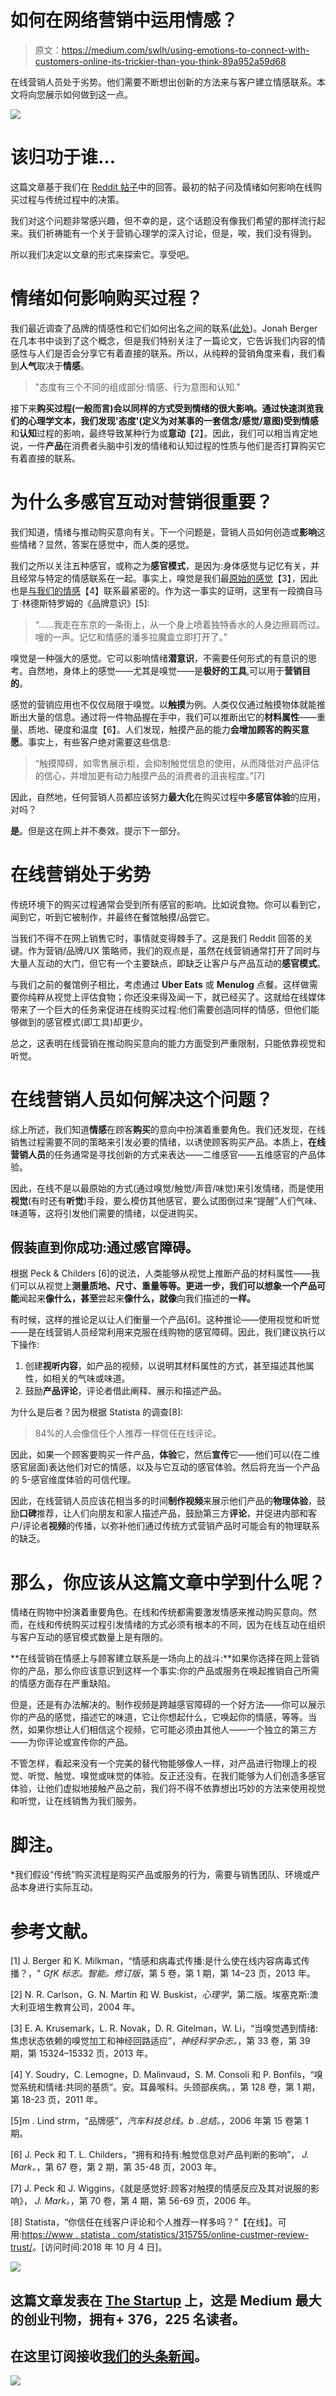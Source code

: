 # 如何在网络营销中运用情感？

> 原文：<https://medium.com/swlh/using-emotions-to-connect-with-customers-online-its-trickier-than-you-think-89a952a59d68>

在线营销人员处于劣势。他们需要不断想出创新的方法来与客户建立情感联系。本文将向您展示如何做到这一点。

![](img/77e87445a11a1de4bf35ceec0904ecf0.png)

# 该归功于谁…

这篇文章基于我们在 [Reddit 帖子](https://www.reddit.com/r/marketing/comments/9klzc9/emotions_and_buying_decisions/e709g09/?context=3)中的回答。最初的帖子问及情绪如何影响在线购买过程与传统过程中的决策。

我们对这个问题非常感兴趣，但不幸的是，这个话题没有像我们希望的那样流行起来。我们祈祷能有一个关于营销心理学的深入讨论，但是，唉，我们没有得到。

所以我们决定以文章的形式来探索它。享受吧。

# 情绪如何影响购买过程？

我们最近调查了品牌的情感性和它们如何出名之间的联系([此处](https://www.heurist.com.au/2018/08/how-brands-become-famous/))。Jonah Berger 在几本书中谈到了这个概念，但是我们特别关注了一篇论文，它告诉我们内容的情感性与人们是否会分享它有着直接的联系。所以，从纯粹的营销角度来看，我们看到**人气**取决于**情感**。

> "态度有三个不同的组成部分:情感、行为意图和认知."

接下来**购买过程(一般而言)**会以同样的方式受到情绪的很大影响。通过快速浏览我们的心理学文本，我们发现'**态度**'(定义为对某事的一套信念/感觉/意图)受到**情感**和**认知**过程的影响，最终导致某种行为或**意动**【2】。因此，我们可以相当肯定地说，一件**产品**在消费者头脑中引发的情绪和认知过程的性质与他们是否打算购买它有着直接的联系。

# 为什么多感官互动对营销很重要？

我们知道，情绪与推动购买意向有关。下一个问题是，营销人员如何创造或**影响**这些情绪？显然，答案在感觉中，而人类的感觉。

我们之所以关注五种感官，或称之为**感官模式**，是因为:身体感觉与记忆有关，并且经常与特定的情感联系在一起。事实上，嗅觉是我们最[原始的感觉](https://www.ncbi.nlm.nih.gov/pmc/articles/PMC3782615/)【3】，因此也是[与我们的情感](https://www.sciencedirect.com/science/article/pii/S1879729610001237#bbib0015)【4】联系最紧密的。作为这一事实的证明，这里有一段摘自马丁·林德斯特罗姆的《品牌意识》[5]:

> “……我走在东京的一条街上，从一个身上喷着独特香水的人身边擦肩而过。嗖的一声。记忆和情感的潘多拉魔盒立即打开了。”

嗅觉是一种强大的感觉。它可以影响情绪**潜意识**，不需要任何形式的有意识的思考。自然地，身体上的感觉——尤其是嗅觉——是**极好的工具**,可以用于**营销目的**。

感觉的营销应用也不仅仅局限于嗅觉。以**触摸**为例。人类仅仅通过触摸物体就能推断出大量的信息。通过将一件物品握在手中，我们可以推断出它的**材料属性**——重量、质地、硬度和温度【6】。人们发现，触摸产品的能力**会增加顾客的购买意愿**。事实上，有些客户绝对需要这些信息:

> “触摸障碍，如零售展示柜，会抑制触觉信息的使用，从而降低对产品评估的信心，并增加更有动力触摸产品的消费者的沮丧程度。”[7]

因此，自然地，任何营销人员都应该努力**最大化**在购买过程中**多感官体验**的应用，对吗？

**是**。但是这在网上并不奏效。提示下一部分。

# 在线营销处于劣势

传统环境下的购买过程通常会受到所有感官的影响。比如说食物。你可以看到它，闻到它，听到它被制作，并最终在餐馆触摸/品尝它。

当我们不得不在网上销售它时，事情就变得棘手了。这是我们 Reddit 回答的关键。作为营销/品牌/UX 策略师，我们的观点是，虽然在线营销通常打开了同时与大量人互动的大门，但它有一个主要缺点，即缺乏让客户与产品互动的**感官模式**。

与我们之前的餐馆例子相比，考虑通过 **Uber Eats** 或 **Menulog** 点餐。这样做需要你纯粹从视觉上评估食物；你还没来得及闻一下，就已经买了。这就给在线媒体带来了一个巨大的任务来促进在线购买过程:他们需要创造同样的情感，但他们能够做到的感官模式(即工具)却更少。

总之，这表明在线营销在推动购买意向的能力方面受到严重限制，只能依靠视觉和听觉。

# 在线营销人员如何解决这个问题？

综上所述，我们知道**情感**在顾客**购买**的意向中扮演着重要角色。我们还发现，在线销售过程需要不同的策略来引发必要的情绪，以诱使顾客购买产品。本质上，**在线营销人员**的任务通常是寻找创新的方式来表达——二维感官——五维感官的产品体验。

因此，在线不是以最原始的方式(通过嗅觉/触觉/声音/味觉)来引发情绪，而是使用**视觉**(有时还有**听觉**)手段，要么模仿其他感官，要么试图倒过来“提醒”人们气味、味道等，这将引发他们需要的情绪，以促进购买。

## 假装直到你成功:通过感官障碍。

根据 Peck & Childers [6]的说法，人类能够从视觉上推断产品的材料属性——我们可以从视觉上**测量质地、尺寸、重量等等。更进一步，我们可以想象一个产品可能**闻起来**像什么，甚至**尝起来**像什么，就像**向我们描述的**一样。**

有时候，这样的推论足以让人们衡量一个产品[6]。这种推论——使用视觉和听觉——是在线营销人员经常利用来克服在线购物的感官障碍。因此，我们建议执行以下操作:

1.  创建**视听内容**，如产品的视频，以说明其材料属性的方式，甚至描述其他属性，如相关的气味或味道。
2.  鼓励**产品评论**，评论者借此阐释、展示和描述产品。

为什么是后者？因为根据 Statista 的调查[8]:

> 84%的人会像信任个人推荐一样信任在线评论。

因此，如果一个顾客要购买一件产品，**体验**它，然后**宣传**它——他们可以(在二维感官层面)表达他们对它的情感，以及与它互动的感官体验。然后将充当一个产品的 5-感官维度体验的可信代理。

因此，在线营销人员应该花相当多的时间**制作视频**来展示他们产品的**物理体验**，鼓励**口碑**推荐，让人们向朋友和家人描述产品，鼓励第三方**评论**，并促进内部和客户/评论者**视频**的传播，以弥补他们通过传统方式营销产品时可能会有的物理联系的缺乏。

# 那么，你应该从这篇文章中学到什么呢？

情绪在购物中扮演着重要角色。在线和传统都需要激发情感来推动购买意向。然而，在线和传统购买过程引发情绪的方式必须有根本的不同，因为在线互动在组织与客户互动的感官模式数量上是有限的。

**在线营销在情感上与顾客建立联系是一场向上的战斗:**如果你选择在网上营销你的产品，那么你应该意识到这样一个事实:你的产品或服务在唤起推销自己所需的情感方面存在严重缺陷。

但是，还是有办法解决的。制作视频是跨越感官障碍的一个好方法——你可以展示你的产品的感觉，描述它的味道，它让你想起什么，它唤起你的情感，等等。当然，如果你想让人们相信这个视频，它可能必须由其他人——一个独立的第三方——为你评论或宣传你的产品。

不管怎样，看起来没有一个完美的替代物能够像人一样，对产品进行物理上的视觉、听觉、触觉、嗅觉或味觉的体验。反正还没有。在我们能够为人们创造多感官体验，让他们虚拟地接触产品之前，我们将不得不依靠想出巧妙的方法来使用视觉和听觉，让在线销售为我们服务。

# 脚注。

*我们假设“传统”购买流程是购买产品或服务的行为，需要与销售团队、环境或产品本身进行实际互动。

# 参考文献。

[1] J. Berger 和 K. Milkman，“情感和病毒式传播:是什么使在线内容病毒式传播？，" *GfK 标志。智能。修订版*，第 5 卷，第 1 期，第 14–23 页，2013 年。

[2] N. R. Carlson，G. N. Martin 和 W. Buskist，*心理学*，第二版。埃塞克斯:澳大利亚培生教育公司，2004 年。

[3] E. A. Krusemark，L. R. Novak，D. R. Gitelman，W. Li，“当嗅觉遇到情绪:焦虑状态依赖的嗅觉加工和神经回路适应”，*神经科学杂志。*，第 33 卷，第 39 期，第 15324–15332 页，2013 年。

[4] Y. Soudry，C. Lemogne，D. Malinvaud，S. M. Consoli 和 P. Bonfils，“嗅觉系统和情绪:共同的基质”。安。耳鼻喉科。头颈部疾病。，第 128 卷，第 1 期，第 18-23 页，2011 年。

[5]m . Lind strm，“品牌感”，*汽车科技总线。b .总结。*，2006 年第 15 卷第 1 期。

[6] J. Peck 和 T. L. Childers，“拥有和持有:触觉信息对产品判断的影响”， *J. Mark。*，第 67 卷，第 2 期，第 35-48 页，2003 年。

[7] J. Peck 和 J. Wiggins，《就是感觉好:顾客对触摸的情感反应及其对说服的影响》， *J. Mark。*，第 70 卷，第 4 期，第 56-69 页，2006 年。

[8] Statista，“你信任在线客户评论和个人推荐一样多吗？”【在线】。可用:[https://www . statista . com/statistics/315755/online-custmer-review-trust/](https://www.statista.com/statistics/315755/online-custmer-review-trust/)。[访问时间:2018 年 10 月 4 日]。

[![](img/308a8d84fb9b2fab43d66c117fcc4bb4.png)](https://medium.com/swlh)

## 这篇文章发表在 [The Startup](https://medium.com/swlh) 上，这是 Medium 最大的创业刊物，拥有+ 376，225 名读者。

## 在这里订阅接收[我们的头条新闻](http://growthsupply.com/the-startup-newsletter/)。

[![](img/b0164736ea17a63403e660de5dedf91a.png)](https://medium.com/swlh)